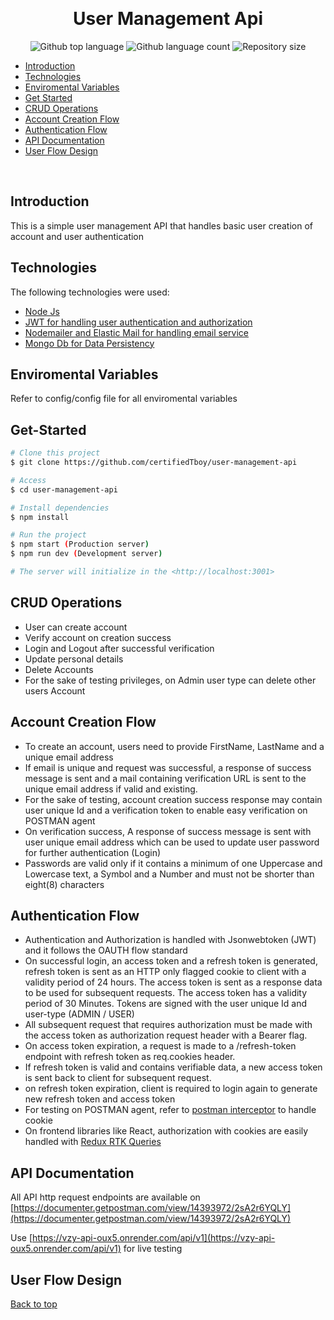 <div align="center" id="top"> 
 
  &#xa0;

  <!-- <a href="https://usermanagementapi.netlify.app">Demo</a> ---->
</div>

<h1 align="center">User Management Api</h1>

<p align="center">
  <img alt="Github top language" src="https://img.shields.io/github/languages/top/certifiedTboy/user-management-api?color=56BEB8">

  <img alt="Github language count" src="https://img.shields.io/github/languages/count/certifiedTboy/user-management-api?color=56BEB8">

  <img alt="Repository size" src="https://img.shields.io/github/repo-size/certifiedTboy/user-management-api?color=56BEB8">

</p>

- [Introduction](#Introduction)
- [Technologies](#Technologies)
- [Enviromental Variables](#Enviromental-Variables)
- [Get Started](#Get-Started)
- [CRUD Operations](#Crud-Operations)
- [Account Creation Flow](#Account-Creation-Flow)
- [Authentication Flow](#Authentication-Handling)
- [API Documentation](#API-Documentation)
- [User Flow Design](#Userflow-Design)

<br>

## Introduction

This is a simple user management API that handles basic user creation of account and user authentication

## Technologies

The following technologies were used:

- [Node Js](#Node)
- [JWT for handling user authentication and authorization](#JWT)
- [Nodemailer and Elastic Mail for handling email service](#)
- [Mongo Db for Data Persistency](#)

## Enviromental Variables

Refer to config/config file for all enviromental variables

## Get-Started

```bash
# Clone this project
$ git clone https://github.com/certifiedTboy/user-management-api

# Access
$ cd user-management-api

# Install dependencies
$ npm install

# Run the project
$ npm start (Production server)
$ npm run dev (Development server)

# The server will initialize in the <http://localhost:3001>
```

## CRUD Operations

- User can create account
- Verify account on creation success
- Login and Logout after successful verification
- Update personal details
- Delete Accounts
- For the sake of testing privileges, on Admin user type can delete other users Account

## Account Creation Flow

- To create an account, users need to provide FirstName, LastName and a unique email address
- If email is unique and request was successful, a response of success message is sent and a mail containing verification URL is sent to the unique email address if valid and existing.
- For the sake of testing, account creation success response may contain user unique Id and a verification token to enable easy verification on POSTMAN agent
- On verification success, A response of success message is sent with user unique email address which can be used to update user password for further authentication (Login)
- Passwords are valid only if it contains a minimum of one Uppercase and Lowercase text, a Symbol and a Number and must not be shorter than eight(8) characters

## Authentication Flow

- Authentication and Authorization is handled with Jsonwebtoken (JWT) and it follows the OAUTH flow standard
- On successful login, an access token and a refresh token is generated, refresh token is sent as an HTTP only flagged cookie to client with a validity period of 24 hours. The access token is sent as a response data to be used for subsequent requests. The access token has a validity period of 30 Minutes. Tokens are signed with the user unique Id and user-type (ADMIN / USER)
- All subsequent request that requires authorization must be made with the access token as authorization request header with a Bearer flag.
- On access token expiration, a request is made to a /refresh-token endpoint with refresh token as req.cookies header.
- If refresh token is valid and contains verifiable data, a new access token is sent back to client for subsequent request.
- on refresh token expiration, client is required to login again to generate new refresh token and access token
- For testing on POSTMAN agent, refer to [postman interceptor](https://learning.postman.com/docs/sending-requests/cookies/#:~:text=Postman%20can%20capture%20cookies%20for,with%20the%20Postman%20cookie%20jar.) to handle cookie
- On frontend libraries like React, authorization with cookies are easily handled with [Redux RTK Queries](https://redux-toolkit.js.org/tutorials/rtk-query)

## API Documentation

All API http request endpoints are available on [https://documenter.getpostman.com/view/14393972/2sA2r6YQLY](https://documenter.getpostman.com/view/14393972/2sA2r6YQLY)

Use [https://vzy-api-oux5.onrender.com/api/v1](https://vzy-api-oux5.onrender.com/api/v1) for live testing

## User Flow Design

<a href="#top">Back to top</a>

